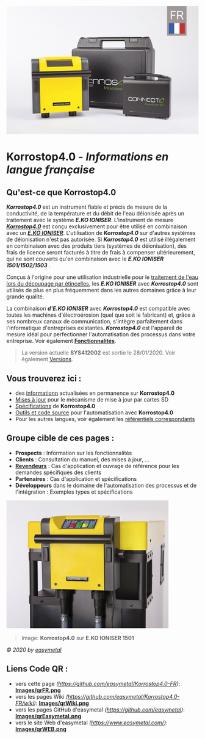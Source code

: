 ![Image](Images/Korrostop4.0fr.jpg)

# **Korrostop4.0** - _Informations en langue française_

## Qu'est-ce que **Korrostop4.0**

_**Korrostop4.0**_ est un instrument fiable et précis de mesure de la conductivité, de la température et du débit de l'eau déionisée après un traitement avec le système _**E.KO IONISER**_. L'instrument de mesure [_**Korrostop4.0**_](https://www.easymetal.com/fr/produits/korrostop-40/korrostop-40.html) est conçu exclusivement pour être utilisé en combinaison avec un [_**E.KO IONISER**_](https://www.easymetal.com/fr/produits/eko-ioniser/domaine-dapplication.html). L'utilisation de _**Korrostop4.0**_ sur d'autres systèmes de déionisation n'est pas autorisée. Si _**Korrostop4.0**_ est utilisé illégalement en combinaison avec des produits tiers (systèmes de déionisation), des frais de licence seront facturés à titre de frais à compenser ultérieurement, qui ne sont couverts qu'en combinaison avec le _**E.KO IONISER 1501/1502/1503**_ .

Conçus à l'origine pour une utilisation industrielle pour le [traitement de l'eau lors du découpage par étincelles](https://www.easymetal.com/fr/solutions-specifiques/edm/utilisation-dans-le-domaine-edm.html), les _**E.KO IONISER**_ avec _**Korrostop4.0**_ sont utilisés de plus en plus fréquemment dans les autres domaines grâce à leur grande qualité.

La combinaison _**d'E.KO IONISER**_ avec _**Korrostop4.0**_ est compatible avec toutes les machines d'électroérosion (quel que soit le fabricant) et, grâce à ses nombreux canaux de communication, s'intègre parfaitement dans l'informatique d'entreprises existantes. _**Korrostop4.0**_ est l'appareil de mesure idéal pour perfectionner l'automatisation des processus dans votre entreprise. Voir également [**Fonctionnalités**](../../wiki/Toutes-les-fonctionnalités).

> La version actuelle **SYS412002** est sortie le 28/01/2020. Voir également [Versions](../../wiki/Versions).

## Vous trouverez ici :
* des [informationn](../../wiki) actualisées en permanence sur **Korrostop4.0**
* [Mises à jour](Mise-à-jour) pour le mécanisme de mise à jour par cartes SD
* [Spécifications](../../wiki) de **Korrostop4.0**
* [Outils et code source](IntegrationSamples) pour l'automatisation avec **Korrostop4.0**
* Pour les autres langues, voir également les [référentiels correspondants](https://github.com/easymetal?tab=repositories)

## Groupe cible de ces pages :
* **Prospects** : Information sur les fonctionnalités
* **Clients** : Consultation du manuel, des mises à jour, ...
* **[Revendeurs](https://www.easymetal.com/fr/distributeurs.html)** : Cas d'application et ouvrage de référence pour les demandes spécifiques des clients
* **Partenaires** : Cas d'application et spécifications
* **Développeurs** dans le domaine de l'automatisation des processus et de l'intégration : Exemples types et spécifications

![Image](Images/K4-head1.jpg)
> Image: **Korrostop4.0** sur **E.KO IONISER 1501** 

_© 2020 by [easymetal](https://www.easymetal.com/)_

## Liens Code QR :
* vers cette page  _(https://github.com/easymetal/Korrostop4.0-FR)_: **[Images/qrFR.png](Images/qrFR.png)**
* vers les pages Wiki  _(https://github.com/easymetal/Korrostop4.0-FR/wiki)_: **[Images/qrWiki.png](Images/qrWiki.png)**
* vers les pages GitHub d'easymetal  _(https://github.com/easymetal)_: **[Images/qrEasymetal.png](Images/qrEasymetal.png)**
* vers le site Web d'easymetal _(https://www.easymetal.com/)_: **[Images/qrWEB.png](Images/qrWEB.png)**
